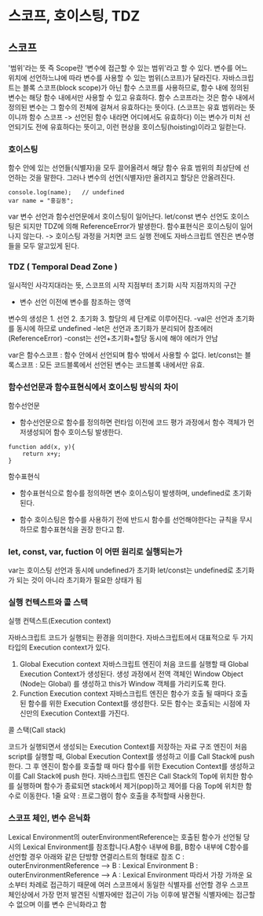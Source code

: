 # 스코프, 호이스팅, TDZ

 

## 스코프
'범위'라는 뜻
즉 Scope란 '변수에 접근할 수 있는 범위'라고 할 수 있다.
변수를 어느 위치에 선언하느냐에 따라 변수를 사용할 수 있는 범위(스코프)가 달라진다.
자바스크립트는 블록 스코프(block scope)가 아닌 함수 스코프를 사용하므로, 함수 내에 정의된 변수는 해당 함수 내에서만 사용할 수 있고 유효하다.
함수 스코프라는 것은 함수 내에서 정의된 변수는 그 함수의 전체에 걸쳐서 유효하다는 뜻이다. (스코프는 유효 범위라는 뜻이니까 함수 스코프 -> 선언된 함수 내라면 어디에서도 유효하다) 이는 변수가 미처 선언되기도 전에 유효하다는 뜻이고, 이런 현상을 호이스팅(hoisting)이라고 일컫는다.

 
### 호이스팅
함수 안에 있는 선언들(식별자)을 모두 끌어올려서 해당 함수 유효 범위의 최상단에 선언하는 것을 말한다.
그러나 변수의 선언(식별자)만 올려지고 할당은 안올려진다.
```
console.log(name);   // undefined
var name = "홍길동";
```
var 변수 선언과 함수선언문에서 호이스팅이 일어난다.
let/const 변수 선언도 호이스팅은 되지만 TDZ에 의해 ReferenceError가 발생한다.
함수표현식은 호이스팅이 일어나지 않는다.
-> 호이스팅 과정을 거치면 코드 실행 전에도 자바스크립트 엔진은 변수명들을 모두 알고있게 된다.

### TDZ ( Temporal Dead Zone )
일시적인 사각지대라는 뜻, 스코프의 시작 지점부터 초기화 시작 지점까지의 구간
* 변수 선언 이전에 변수를 참조하는 영역

변수의 생성은 1. 선언 2. 초기화 3. 할당의 세 단계로 이루어진다.
-val은 선언과 초기화를 동시에 하므로 undefined
-let은 선언과 초기화가 분리되어 참조에러(ReferenceError)
-const는 선언+초기화+할당 동시에 해야 에러가 안남

var은 함수스코프 : 함수 안에서 선언되며 함수 밖에서 사용할 수 없다.
let/const는 블록스코프 : 모든 코드블록에서 선언된 변수는 코드블록 내에서만 유효.

### 함수선언문과 함수표현식에서 호이스팅 방식의 차이
 
함수선언문
- 함수선언문으로 함수를 정의하면 런타임 이전에 코드 평가 과정에서 함수 객체가 먼저생성되어 함수 호이스팅 발생한다.
```
function add(x, y){
	return x+y;
}
```
함수표현식
- 함수표현식으로 함수를 정의하면 변수 호이스팅이 발생하며, undefined로 초기화된다.
* 함수 호이스팅은 함수를 사용하기 전에 반드시 함수를 선언해야한다는 규칙을 무시하므로 함수표현식을 권장 한다고 함.

 
### let, const, var, fuction 이 어떤 원리로 실행되는가
var는 호이스팅 선언과 동시에 undefined가 초기화
let/const는 undefined로 초기화가 되는 것이 아니라 초기화가 필요한 상태가 됨

### 실행 컨텍스트와 콜 스택

실행 컨텍스트(Execution context)

자바스크립트 코드가 실행되는 환경을 의미한다.
자바스크립트에서 대표적으로 두 가지 타입의 Execution context가 있다.

  1. Global Execution context
  자바스크립트 엔진이 처음 코드를 실행할 때 Global Execution Context가 생성된다. 생성 과정에서 전역 객체인 Window Object (Node는 Global) 를 생성하고 this가 Window 객체를 가리키도록 한다.
  2. Function Execution context
  자바스크립트 엔진은 함수가 호출 될 때마다 호출 된 함수를 위한 Execution Context를 생성한다.
  모든 함수는 호출되는 시점에 자신만의 Execution Context를 가진다.
  
콜 스택(Call stack)

코드가 실행되면서 생성되는 Execution Context를 저장하는 자료 구조
엔진이 처음 script를 실행할 때, Global Execution Context를 생성하고 이를 Call Stack에 push한다.
그 후 엔진이 함수를 호출할 때 마다 함수를 위한 Execution Context를 생성하고 이를 Call Stack에 push 한다.
자바스크립트 엔진은 Call Stack의 Top에 위치한 함수를 실행하며 함수가 종료되면 stack에서 제거(pop)하고 제어를 다음 Top에 위치한 함수로 이동한다.
1줄 요약 : 프로그램이 함수 호출을 추적할때 사용한다.

### 스코프 체인, 변수 은닉화
Lexical Environment의 outerEnvironmentReference는 호출된 함수가 선언될 당시의 Lexical Environment를 참조합니다.A함수 내부에 B를, B함수 내부에 C함수를 선언할 경우 아래와 같은 단방향 연결리스트의 형태로 참조
C : outerEnvironmentReference —> B : Lexical Environment
B : outerEnvironmentReference —> A : Lexical Environment
따라서 가장 가까운 요소부터 차례로 접근하기 때문에 여러 스코프에서 동일한 식별자를 선언할 경우 스코프 체인상에서 가장 먼저 발견된 식별자에만 접근이 가능
이후에 발견될 식별자에는 접근할 수 없으며 이를 변수 은닉화라고 함
